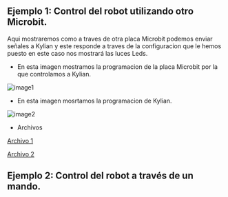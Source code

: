 ## Ejemplo 1: Control del robot utilizando otro Microbit.

Aqui mostraremos como a traves de otra placa Microbit podemos enviar señales a Kylian y este responde a traves de la configuracion que le hemos puesto en este caso nos mostrará las luces Leds.

- En esta imagen mostramos la programacion de la placa Microbit por la que controlamos a Kylian.

![image1](https://user-images.githubusercontent.com/114906861/211264575-d43b89cb-b169-41eb-a840-bdca718828c7.PNG)

- En esta imagen mosrtamos la programacion de Kylian.

![image2](https://user-images.githubusercontent.com/114906861/211264589-ffe2ea22-2c43-4806-ae37-17b1bf5c301c.PNG)

- Archivos 

[Archivo 1](https://github.com/LarryWestbrook/Maqueen/blob/main/microbit-CONTROL2.hex)

[Archivo 2](https://github.com/LarryWestbrook/Maqueen/blob/main/microbit-CONTROL-CON-OTRO-MICROBIT.hex)

## Ejemplo 2: Control del robot a través de un mando. 




